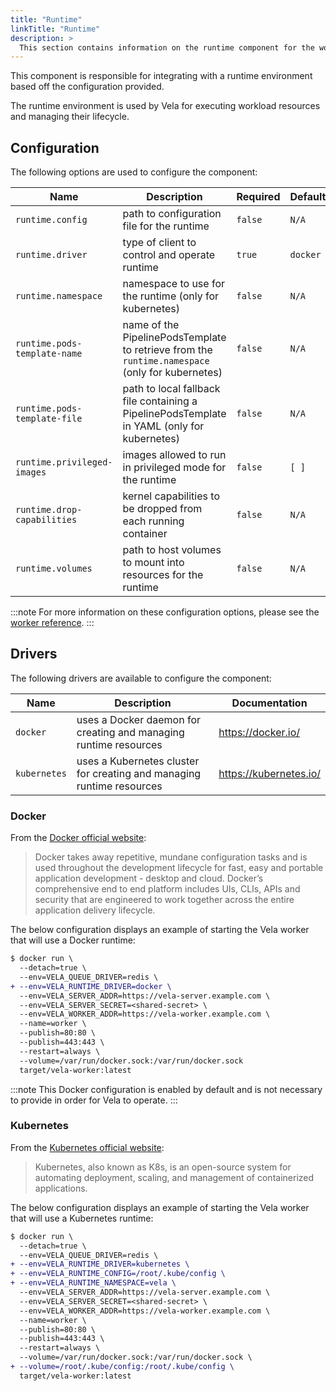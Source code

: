 ```yaml
---
title: "Runtime"
linkTitle: "Runtime"
description: >
  This section contains information on the runtime component for the worker.
---
```


This component is responsible for integrating with a runtime environment based off the configuration provided.

The runtime environment is used by Vela for executing workload resources and managing their lifecycle.

## Configuration

The following options are used to configure the component:

| Name                         | Description                                                                                     | Required | Default                  | Environment Variables                                             |
|------------------------------|-------------------------------------------------------------------------------------------------|----------|--------------------------|-------------------------------------------------------------------|
| `runtime.config`             | path to configuration file for the runtime                                                      | `false`  | `N/A`                    | `RUNTIME_CONFIG`\`VELA_RUNTIME_CONFIG`                         |
| `runtime.driver`             | type of client to control and operate runtime                                                   | `true`   | `docker`                 | `RUNTIME_DRIVER`\`VELA_RUNTIME_DRIVER`                         |
| `runtime.namespace`          | namespace to use for the runtime (only for kubernetes)                                          | `false`  | `N/A`                    | `RUNTIME_NAMESPACE`\`VELA_RUNTIME_NAMESPACE`                   |
| `runtime.pods-template-name` | name of the PipelinePodsTemplate to retrieve from the `runtime.namespace` (only for kubernetes) | `false`  | `N/A`                    | `RUNTIME_PODS_TEMPLATE_NAME`\`VELA_RUNTIME_PODS_TEMPLATE_NAME` |
| `runtime.pods-template-file` | path to local fallback file containing a PipelinePodsTemplate in YAML (only for kubernetes)     | `false`  | `N/A`                    | `RUNTIME_PODS_TEMPLATE_FILE`\`VELA_RUNTIME_PODS_TEMPLATE_FILE` |
| `runtime.privileged-images`  | images allowed to run in privileged mode for the runtime                                        | `false`  | `[ ]` | `RUNTIME_PRIVILEGED_IMAGES`\`VELA_RUNTIME_PRIVILEGED_IMAGES`   |
| `runtime.drop-capabilities`  | kernel capabilities to be dropped from each running container                                   | `false`  | `N/A`                    | `RUNTIME_DROP_CAPABILITIES`\`VELA_RUNTIME_DROP_CAPABILITIES`   |
| `runtime.volumes`            | path to host volumes to mount into resources for the runtime                                    | `false`  | `N/A`                    | `RUNTIME_VOLUMES`\`VELA_RUNTIME_VOLUMES`                       |

:::note
For more information on these configuration options, please see the [worker reference](/docs/installation/worker/reference/).
:::

## Drivers

The following drivers are available to configure the component:

| Name         | Description                                                           | Documentation          |
| ------------ | --------------------------------------------------------------------- | ---------------------- |
| `docker`     | uses a Docker daemon for creating and managing runtime resources      | https://docker.io/     |
| `kubernetes` | uses a Kubernetes cluster for creating and managing runtime resources | https://kubernetes.io/ |

### Docker

From the [Docker official website](https://docker.io/):

> Docker takes away repetitive, mundane configuration tasks and is used throughout the development lifecycle for fast, easy and portable application development - desktop and cloud. Docker’s comprehensive end to end platform includes UIs, CLIs, APIs and security that are engineered to work together across the entire application delivery lifecycle.

The below configuration displays an example of starting the Vela worker that will use a Docker runtime:

```diff
$ docker run \
  --detach=true \
  --env=VELA_QUEUE_DRIVER=redis \
+ --env=VELA_RUNTIME_DRIVER=docker \
  --env=VELA_SERVER_ADDR=https://vela-server.example.com \
  --env=VELA_SERVER_SECRET=<shared-secret> \
  --env=VELA_WORKER_ADDR=https://vela-worker.example.com \
  --name=worker \
  --publish=80:80 \
  --publish=443:443 \
  --restart=always \
  --volume=/var/run/docker.sock:/var/run/docker.sock
  target/vela-worker:latest
```

:::note
This Docker configuration is enabled by default and is not necessary to provide in order for Vela to operate.
:::

### Kubernetes

From the [Kubernetes official website](https://kubernetes.io/):

> Kubernetes, also known as K8s, is an open-source system for automating deployment, scaling, and management of containerized applications.

The below configuration displays an example of starting the Vela worker that will use a Kubernetes runtime:

```diff
$ docker run \
  --detach=true \
  --env=VELA_QUEUE_DRIVER=redis \
+ --env=VELA_RUNTIME_DRIVER=kubernetes \
+ --env=VELA_RUNTIME_CONFIG=/root/.kube/config \
+ --env=VELA_RUNTIME_NAMESPACE=vela \
  --env=VELA_SERVER_ADDR=https://vela-server.example.com \
  --env=VELA_SERVER_SECRET=<shared-secret> \
  --env=VELA_WORKER_ADDR=https://vela-worker.example.com \
  --name=worker \
  --publish=80:80 \
  --publish=443:443 \
  --restart=always \
  --volume=/var/run/docker.sock:/var/run/docker.sock \
+ --volume=/root/.kube/config:/root/.kube/config \
  target/vela-worker:latest
```